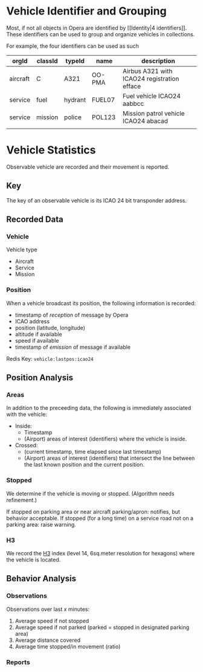 # Vehicle Identifier and Grouping
Most, if not all objects in Opera are identified by [[Identity|4 identifiers]]. These identifiers can be used to group and organize vehicles in collections.

For example, the four identifiers can be used as such

| orgId    | classId | typeId  | name   | description                                 |
| -------- | ------- | ------- | ------ | ------------------------------------------- |
| aircraft | C       | A321    | OO-PMA | Airbus A321 with ICAO24 registration efface |
| service  | fuel    | hydrant | FUEL07 | Fuel vehicle ICAO24 aabbcc                  |
| service  | mission | police  | POL123 | Mission patrol vehicle ICAO24 abacad        |
|          |         |         |        |                                             |




# Vehicle Statistics
Observable vehicle are recorded and their movement is reported.

## Key
The key of an observable vehicle is its ICAO 24 bit transponder address.

## Recorded Data
### Vehicle
Vehicle type
- Aircraft
- Service
- Mission

### Position
When a vehicle broadcast its position, the following information is recorded:
- timestamp of *reception* of message by Opera
- ICAO address
- position (latitude, longitude)
- altitude if available
- speed if available
- timestamp of *emission* of message if available

Redis Key: `vehicle:lastpos:icao24`

## Position Analysis

### Areas
In addition to the preceeding data, the following is immediately associated with the vehicle:
- Inside:
	- Timestamp
	- (Airport) areas of interest (identifiers) where the vehicle is inside.
- Crossed:
	- (current timestamp, time elapsed since last timestamp)
	- (Airport) areas of interest (identifiers) that intersect the line between the last known position and the current position. 

### Stopped
We determine if the vehicle is moving or stopped.
(Algorithm needs refinement.)

If stopped on parking area or near aircraft parking/apron: notifies, but behavior acceptable.
If stopped (for a long time) on a service road not on a parking area: raise warning.

### H3
We record the [H3](https://h3geo.org) index (level 14, 6sq.meter resolution for hexagons) where the vehicle is located.

## Behavior Analysis

### Observations
Observations over last *x* minutes:
1. Average speed if not stopped
2. Average speed if not parked (parked = stopped in designated parking area)
3. Average distance covered
4. Average time stopped/in movement (ratio)

### Reports

